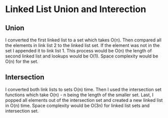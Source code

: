 # Linked List Union and Interection

## Union
I converted the first linked list to a set which takes O(n). Then compared all the elements in link list 2 to the linked list set. If the element was not in the set I appended it to link list 1. This process would be O(n) the length of second linked list and lookups would be O(1). Space complexity would be O(n) for the set.

## Intersection
I converted both link lists to sets O(n) time. Then I used the intersection set functions which take O(n) - n being the length of the smaller set. Last, I popped all elements out of the intersection set and created a new linked list in O(n) time.  Space complexity would be O(3n) for linked list sets and intersection set.
